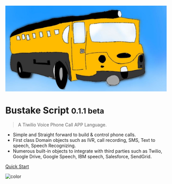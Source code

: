 <!-- _coverpage.md -->

![logo](_media/logo.jpg)

# Bustake Script <small>0.1.1 beta</small>

> A Tiwilio Voice Phone Call APP Language.

- Simple and Straight forward to build & control phone calls.
- First class Domain objects such as IVR, call recording, SMS, Text to speech, Speech Recognizing.
- Numerous built-in objects to integrate with third parties such as Twilio, Google Drive, Google Speech, IBM speech, Salesforce, SendGrid.

[Quick Start](quickstart.md)




<!-- background color -->

![color](#f0f0f0)